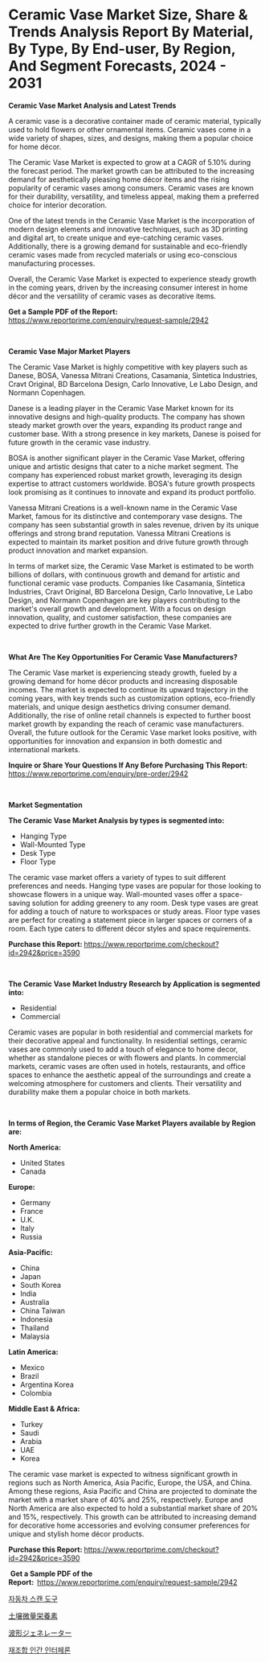 <p><h1>Ceramic Vase Market Size, Share & Trends Analysis Report By Material, By Type, By End-user, By Region, And Segment Forecasts, 2024 - 2031</h1></p><p><strong>Ceramic Vase Market Analysis and Latest Trends</strong></p>
<p><p>A ceramic vase is a decorative container made of ceramic material, typically used to hold flowers or other ornamental items. Ceramic vases come in a wide variety of shapes, sizes, and designs, making them a popular choice for home décor.</p><p>The Ceramic Vase Market is expected to grow at a CAGR of 5.10% during the forecast period. The market growth can be attributed to the increasing demand for aesthetically pleasing home décor items and the rising popularity of ceramic vases among consumers. Ceramic vases are known for their durability, versatility, and timeless appeal, making them a preferred choice for interior decoration.</p><p>One of the latest trends in the Ceramic Vase Market is the incorporation of modern design elements and innovative techniques, such as 3D printing and digital art, to create unique and eye-catching ceramic vases. Additionally, there is a growing demand for sustainable and eco-friendly ceramic vases made from recycled materials or using eco-conscious manufacturing processes.</p><p>Overall, the Ceramic Vase Market is expected to experience steady growth in the coming years, driven by the increasing consumer interest in home décor and the versatility of ceramic vases as decorative items.</p></p>
<p><strong>Get a Sample PDF of the Report:&nbsp;</strong> <a href="https://www.reportprime.com/enquiry/request-sample/2942">https://www.reportprime.com/enquiry/request-sample/2942</a></p>
<p>&nbsp;</p>
<p><strong>Ceramic Vase Major Market Players</strong></p>
<p><p>The Ceramic Vase Market is highly competitive with key players such as Danese, BOSA, Vanessa Mitrani Creations, Casamania, Sintetica Industries, Cravt Original, BD Barcelona Design, Carlo Innovative, Le Labo Design, and Normann Copenhagen. </p><p>Danese is a leading player in the Ceramic Vase Market known for its innovative designs and high-quality products. The company has shown steady market growth over the years, expanding its product range and customer base. With a strong presence in key markets, Danese is poised for future growth in the ceramic vase industry.</p><p>BOSA is another significant player in the Ceramic Vase Market, offering unique and artistic designs that cater to a niche market segment. The company has experienced robust market growth, leveraging its design expertise to attract customers worldwide. BOSA's future growth prospects look promising as it continues to innovate and expand its product portfolio.</p><p>Vanessa Mitrani Creations is a well-known name in the Ceramic Vase Market, famous for its distinctive and contemporary vase designs. The company has seen substantial growth in sales revenue, driven by its unique offerings and strong brand reputation. Vanessa Mitrani Creations is expected to maintain its market position and drive future growth through product innovation and market expansion.</p><p>In terms of market size, the Ceramic Vase Market is estimated to be worth billions of dollars, with continuous growth and demand for artistic and functional ceramic vase products. Companies like Casamania, Sintetica Industries, Cravt Original, BD Barcelona Design, Carlo Innovative, Le Labo Design, and Normann Copenhagen are key players contributing to the market's overall growth and development. With a focus on design innovation, quality, and customer satisfaction, these companies are expected to drive further growth in the Ceramic Vase Market.</p></p>
<p>&nbsp;</p>
<p><strong>What Are The Key Opportunities For Ceramic Vase Manufacturers?</strong></p>
<p><p>The Ceramic Vase market is experiencing steady growth, fueled by a growing demand for home décor products and increasing disposable incomes. The market is expected to continue its upward trajectory in the coming years, with key trends such as customization options, eco-friendly materials, and unique design aesthetics driving consumer demand. Additionally, the rise of online retail channels is expected to further boost market growth by expanding the reach of ceramic vase manufacturers. Overall, the future outlook for the Ceramic Vase market looks positive, with opportunities for innovation and expansion in both domestic and international markets.</p></p>
<p><strong>Inquire or Share Your Questions If Any Before Purchasing This Report:</strong> <a href="https://www.reportprime.com/enquiry/pre-order/2942">https://www.reportprime.com/enquiry/pre-order/2942</a></p>
<p>&nbsp;</p>
<p><strong>Market Segmentation</strong></p>
<p><strong>The Ceramic Vase Market Analysis by types is segmented into:</strong></p>
<p><ul><li>Hanging Type</li><li>Wall-Mounted Type</li><li>Desk Type</li><li>Floor Type</li></ul></p>
<p><p>The ceramic vase market offers a variety of types to suit different preferences and needs. Hanging type vases are popular for those looking to showcase flowers in a unique way. Wall-mounted vases offer a space-saving solution for adding greenery to any room. Desk type vases are great for adding a touch of nature to workspaces or study areas. Floor type vases are perfect for creating a statement piece in larger spaces or corners of a room. Each type caters to different décor styles and space requirements.</p></p>
<p><strong>Purchase this Report:&nbsp;</strong><a href="https://www.reportprime.com/checkout?id=2942&price=3590">https://www.reportprime.com/checkout?id=2942&price=3590</a></p>
<p>&nbsp;</p>
<p><strong>The Ceramic Vase Market Industry Research by Application is segmented into:</strong></p>
<p><ul><li>Residential</li><li>Commercial</li></ul></p>
<p><p>Ceramic vases are popular in both residential and commercial markets for their decorative appeal and functionality. In residential settings, ceramic vases are commonly used to add a touch of elegance to home decor, whether as standalone pieces or with flowers and plants. In commercial markets, ceramic vases are often used in hotels, restaurants, and office spaces to enhance the aesthetic appeal of the surroundings and create a welcoming atmosphere for customers and clients. Their versatility and durability make them a popular choice in both markets.</p></p>
<p>&nbsp;</p>
<p><strong>In terms of Region, the Ceramic Vase Market Players available by Region are:</strong></p>
<p>
    <p> <strong> North America: </strong>
        <ul>
            <li>United States</li>
            <li>Canada</li>
        </ul>
        </p> 
    <p> <strong> Europe: </strong>
        <ul>
            <li>Germany</li>
            <li>France</li>
            <li>U.K.</li>
            <li>Italy</li>
            <li>Russia</li>
        </ul>
        </p> 
    <p> <strong> Asia-Pacific: </strong>
        <ul>
            <li>China</li>
            <li>Japan</li>
            <li>South Korea</li>
            <li>India</li>
            <li>Australia</li>
            <li>China Taiwan</li>
            <li>Indonesia</li>
            <li>Thailand</li>
            <li>Malaysia</li>
        </ul>
        </p> 
    <p> <strong> Latin America: </strong>
        <ul>
            <li>Mexico</li>
            <li>Brazil</li>
            <li>Argentina Korea</li>
            <li>Colombia</li>
        </ul>
        </p> 
    <p> <strong> Middle East & Africa: </strong>
        <ul>
            <li>Turkey</li>
            <li>Saudi</li>
            <li>Arabia</li>
            <li>UAE</li>
            <li>Korea</li>
        </ul>
    </p>
    </p>
<p><p>The ceramic vase market is expected to witness significant growth in regions such as North America, Asia Pacific, Europe, the USA, and China. Among these regions, Asia Pacific and China are projected to dominate the market with a market share of 40% and 25%, respectively. Europe and North America are also expected to hold a substantial market share of 20% and 15%, respectively. This growth can be attributed to increasing demand for decorative home accessories and evolving consumer preferences for unique and stylish home décor products.</p></p>
<p><strong>Purchase this Report: </strong><a href="https://www.reportprime.com/checkout?id=2942&price=3590">https://www.reportprime.com/checkout?id=2942&price=3590</a></p>
<p>&nbsp;<strong>Get a Sample PDF of the Report:&nbsp;&nbsp;</strong><a href="https://www.reportprime.com/enquiry/request-sample/2942">https://www.reportprime.com/enquiry/request-sample/2942</a></p>
<p><strong></strong></p>
<p><p><a href="https://medium.com/@lucianmaluan2022/%EC%9E%90%EB%8F%99%EC%B0%A8-%EC%8A%A4%EC%BA%94-%EB%8F%84%EA%B5%AC-%EC%8B%9C%EC%9E%A5-%EC%8B%9C%EC%9E%A5-cagr-%EC%8B%9C%EC%9E%A5-%EB%8F%99%ED%96%A5-%EB%B0%8F-%EC%84%B1%EC%9E%A5-%EC%A0%84%EB%9E%B5%EC%97%90-%EB%8C%80%ED%95%9C-%ED%86%B5%EC%B0%B0%EB%A0%A5-e99110462d41">자동차 스캔 도구</a></p><p><a href="https://medium.com/@hazelnutt83/%E5%9C%9F%E5%A3%8C%E5%BE%AE%E9%87%8F%E8%A6%81%E7%B4%A0%E5%B8%82%E5%A0%B4%E3%81%AE%E3%82%B7%E3%82%A7%E3%82%A2%E3%81%AE%E9%80%B2%E5%8C%96%E3%81%A82024%E5%B9%B4%E3%81%8B%E3%82%892031%E5%B9%B4%E3%81%AE%E5%B8%82%E5%A0%B4%E6%88%90%E9%95%B7%E3%83%88%E3%83%AC%E3%83%B3%E3%83%89-e8f2de298aa8">土壌微量栄養素</a></p><p><a href="https://medium.com/@kamdeall7845/%E3%82%A6%E3%82%A7%E3%83%BC%E3%83%96%E5%BD%A2%E5%BC%8F%E7%99%BA%E7%94%9F%E5%99%A8%E5%B8%82%E5%A0%B4%E3%81%AE%E5%B1%95%E6%9C%9B-%E7%94%A3%E6%A5%AD%E6%A6%82%E8%A6%81%E3%81%A8%E4%BA%88%E6%B8%AC-2024%E5%B9%B4%E3%81%8B%E3%82%892031%E5%B9%B4-a7d9cb8a7495">波形ジェネレーター</a></p><p><a href="https://medium.com/@danykakilback/%EC%9E%AC%EA%B2%B0%ED%95%A9-%EC%9D%B8%EA%B0%84-%EC%9D%B8%ED%84%B0%ED%8E%98%EB%A1%A0-%EC%8B%9C%EC%9E%A5%EC%9D%80-%EC%8B%9C%EC%9E%A5-%EC%A0%90%EC%9C%A0%EC%9C%A8-%ED%81%AC%EA%B8%B0-%EB%B0%8F-2031%EB%85%84%EA%B9%8C%EC%A7%80-%EC%98%88%EC%83%81-%EC%98%88%EC%B8%A1%EC%97%90-%EC%B4%88%EC%A0%90%EC%9D%84-%EB%A7%9E%EC%B6%94%EA%B3%A0-%EC%9E%88%EC%8A%B5%EB%8B%88%EB%8B%A4-6aea29c5d2da">재조합 인간 인터페론</a></p></p>